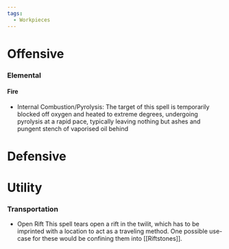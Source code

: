 ```yaml
---
tags:
  - Workpieces
---
```

# Offensive

### Elemental
#### Fire
- Internal Combustion/Pyrolysis:
	The target of this spell is temporarily blocked off oxygen and heated to extreme degrees, undergoing pyrolysis at a rapid pace, typically leaving nothing but ashes and pungent stench of vaporised oil behind
# Defensive
# Utility
### Transportation
- Open Rift
	This spell tears open a rift in the twilit, which has to be imprinted with a location to act as a traveling method. One possible use-case for these would be confining them into [[Riftstones]].
